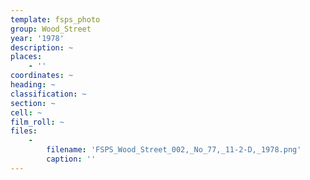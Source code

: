 ```yaml
---
template: fsps_photo
group: Wood_Street
year: '1978'
description: ~
places:
    - ''
coordinates: ~
heading: ~
classification: ~
section: ~
cell: ~
film_roll: ~
files:
    -
        filename: 'FSPS_Wood_Street_002,_No_77,_11-2-D,_1978.png'
        caption: ''
---
```

